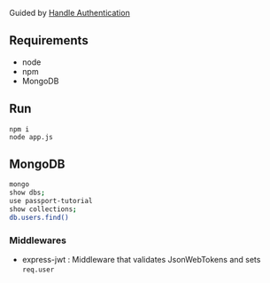 Guided by [Handle Authentication](https://medium.freecodecamp.org/learn-how-to-handle-authentication-with-node-using-passport-js-4a56ed18e81e)
## Requirements
- node
- npm
- MongoDB

## Run
```
npm i
node app.js
```


## MongoDB
```bash
mongo
show dbs;
use passport-tutorial
show collections;
db.users.find()
```

### Middlewares

- express-jwt : Middleware that validates JsonWebTokens and sets `req.user`

